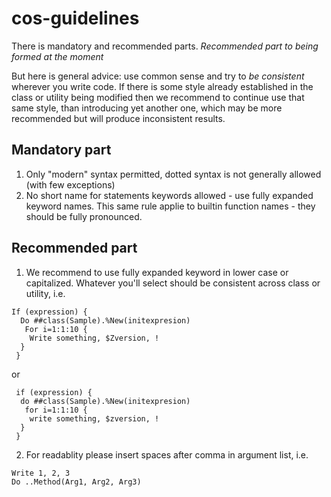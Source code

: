 # cos-guidelines
There is mandatory and recommended parts. _Recommended part to being formed at the moment_

But here is general advice: use common sense and try to *be consistent* wherever you write code. 
If there is some style already established in the class or utility being modified then we recommend
to continue use that same style, than introducing yet another one, which may be more recommended 
but will produce inconsistent results.

## Mandatory part

1. Only "modern" syntax permitted, dotted syntax is not generally allowed (with few exceptions)
2. No short name for statements keywords allowed - use fully expanded keyword names. This same rule applie to builtin function names - they should be fully pronounced.
 
## Recommended part
1. We recommend to use fully expanded keyword in lower case or capitalized. Whatever you'll select should be consistent across class or utility, i.e.
```
If (expression) {
  Do ##class(Sample).%New(initexpresion)
   For i=1:1:10 {
    Write something, $Zversion, !
  }
 }
```
or
```
 if (expression) {
  do ##class(Sample).%New(initexpresion)
   for i=1:1:10 {
    write something, $zversion, !
  }
 }

```

2. For readablity please insert spaces after comma in argument list, i.e.
```
Write 1, 2, 3
Do ..Method(Arg1, Arg2, Arg3)
```

